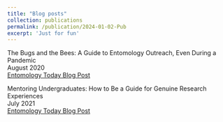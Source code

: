 ```yaml
---
title: "Blog posts"
collection: publications
permalink: /publication/2024-01-02-Pub
excerpt: 'Just for fun'
---
```

The Bugs and the Bees: A Guide to Entomology Outreach, Even During a Pandemic<br>
August 2020<br>
[Entomology Today Blog Post](https://entomologytoday.org/2020/08/04/bugs-bees-guide-entomology-outreach-pandemic/)  


Mentoring Undergraduates: How to Be a Guide for Genuine Research Experiences<br>
July 2021<br>
[Entomology Today Blog Post](https://entomologytoday.org/2020/08/04/bugs-bees-guide-entomology-outreach-pandemic/)
